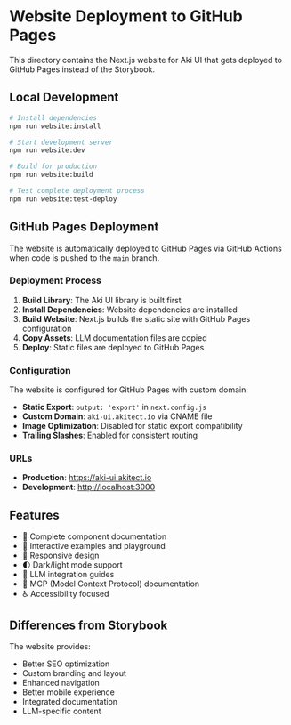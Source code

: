 # Website Deployment to GitHub Pages

This directory contains the Next.js website for Aki UI that gets deployed to GitHub Pages instead of the Storybook.

## Local Development

```bash
# Install dependencies
npm run website:install

# Start development server
npm run website:dev

# Build for production
npm run website:build

# Test complete deployment process
npm run website:test-deploy
```

## GitHub Pages Deployment

The website is automatically deployed to GitHub Pages via GitHub Actions when code is pushed to the `main` branch.

### Deployment Process

1. **Build Library**: The Aki UI library is built first
2. **Install Dependencies**: Website dependencies are installed
3. **Build Website**: Next.js builds the static site with GitHub Pages configuration
4. **Copy Assets**: LLM documentation files are copied
5. **Deploy**: Static files are deployed to GitHub Pages

### Configuration

The website is configured for GitHub Pages with custom domain:

- **Static Export**: `output: 'export'` in `next.config.js`
- **Custom Domain**: `aki-ui.akitect.io` via CNAME file
- **Image Optimization**: Disabled for static export compatibility
- **Trailing Slashes**: Enabled for consistent routing

### URLs

- **Production**: <https://aki-ui.akitect.io>
- **Development**: <http://localhost:3000>

## Features

- 🎨 Complete component documentation
- 🚀 Interactive examples and playground
- 📱 Responsive design
- 🌓 Dark/light mode support
- 📖 LLM integration guides
- 🔧 MCP (Model Context Protocol) documentation
- ♿ Accessibility focused

## Differences from Storybook

The website provides:

- Better SEO optimization
- Custom branding and layout
- Enhanced navigation
- Better mobile experience
- Integrated documentation
- LLM-specific content
